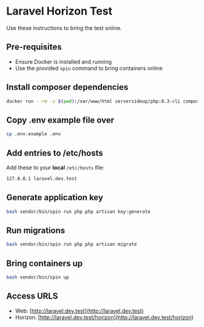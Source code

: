 # Laravel Horizon Test
Use these instructions to bring the test online.

## Pre-requisites
- Ensure Docker is installed and running
- Use the provided `spin` command to bring containers online

## Install composer dependencies
```bash
docker run --rm -v $(pwd):/var/www/html serversideup/php:8.3-cli composer install
```

## Copy .env example file over
```bash
cp .env.example .env
```

## Add entries to /etc/hosts
Add these to your **local** `/etc/hosts` file:
```bash
127.0.0.1 laravel.dev.test
```

## Generate application key
```bash
bash vendor/bin/spin run php php artisan key:generate
```

## Run migrations
```bash
bash vendor/bin/spin run php php artisan migrate
```

## Bring containers up
```bash
bash vendor/bin/spin up
```

## Access URLS
- Web: [http://laravel.dev.test](http://laravel.dev.test)
- Horizon: [http://laravel.dev.test/horizon](http://laravel.dev.test/horizon)